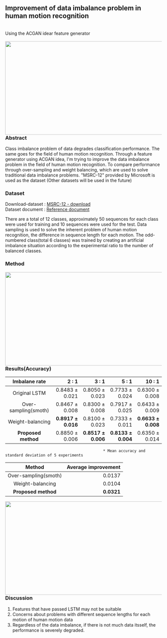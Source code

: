 
## Improvement of data imbalance problem in human motion recognition
<br>
Using the ACGAN idear feature generator
<br><br>
<img src="https://github.com/seungjae-won/feature_generator__human_motion/blob/master/figure/model_figure.PNG" align="left" height="300" width="800" >

<br><br><br><br><br><br><br><br><br><br><br><br>


<h3>Abstract</h3>
Class imbalance problem of data degrades classification performance. The same goes for the field of human motion recognition. Through a feature generator using ACGAN idea, I'm trying to improve the data imbalance problem in the field of human motion recognition. To compare performance through over-sampling and weight balancing, which are used to solve traditional data imbalance problems. "MSRC-12" provided by Microsoft is used as the dataset (Other datasets will be used in the future)


### Dataset
Download-dataset : [MSRC-12 - download](https://www.microsoft.com/en-us/download/details.aspx?id=52283) <br>
Dataset document : [Reference document](https://nanopdf.com/download/this-document-microsoft-research_pdf)

There are a total of 12 classes, approximately 50 sequences for each class were used for training and 10 sequences were used for the test. Data sampling is used to solve the inherent problem of human motion recognition, the difference in sequence length for each motion. The odd-numbered class(total 6 classes) was trained by creating an artificial imbalance situation according to the experimental ratio to the number of balanced classes. 



### Method
<img src="https://github.com/seungjae-won/feature_generator__human_motion/blob/master/figure/proposed_method.PNG" align="left" height="300" width="800" >
<br><br><br><br><br><br><br><br><br><br><br><br><br><br>


### Results(Accuracy)
| Imbalane rate | 2 : 1  | 3 : 1 | 5 : 1 | 10 : 1 |
| :---------------------: |------------------------:|----------------------:|-----------------------:|------------------------:|
| Original LSTM      | 0.8483 ± 0.021 | 0.8050 ± 0.023 | 0.7733 ± 0.024 | 0.6300 ± 0.008 |
| Over-sampling(smoth)      | 0.8467 ± 0.008 | 0.8300 ± 0.008 | 0.7917 ± 0.025 | 0.6433 ± 0.009 |
| Weight-balancing      | **0.8917 ± 0.016** | 0.8100 ± 0.023 | 0.7333 ± 0.011 | **0.6633 ± 0.008** |
| **Proposed method**      | 0.8850 ± 0.006 | **0.8517 ± 0.006** | **0.8133 ± 0.004** | 0.6350 ± 0.014 |

                                                * Mean accuracy and standard deviation of 5 experiments

| Method | Average improvement | 
| :---------------------: |------------------------:|
| Over-sampling(smoth)  | 0.0137 |
| Weight-balancing      | 0.0104 |
| **Proposed method**      | **0.0321** |

<img src="https://github.com/seungjae-won/feature_generator__human_motion/blob/master/figure/confusion_matrix.PNG" align="left" height="300" width="800" >
<br><br><br><br><br><br><br><br><br><br><br><br><br><br>

### Discussion
1. Features that have passed LSTM may not be suitable
2. Concerns about problems with different sequence lengths for each motion of human motion data
3. Regardless of the data imbalance, if there is not much data itsself, the performance is severely degraded.
